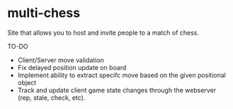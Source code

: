 # multi-chess
Site that allows you to host and invite people to a match of chess.

TO-DO

- Client/Server move validation
- Fix delayed position update on board
- Implement ability to extract specifc move based on the given positional object
- Track and update client game state changes through the webserver (rep, stale, check, etc).

